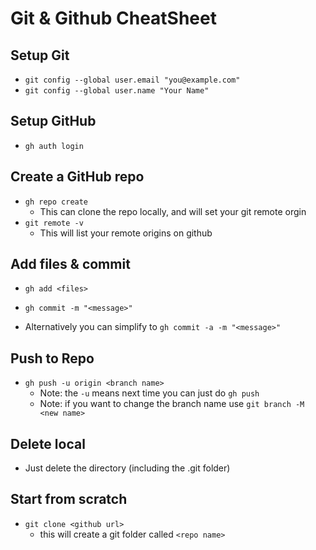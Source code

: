 # Git & Github CheatSheet

## Setup Git

- `git config --global user.email "you@example.com"`
- `git config --global user.name "Your Name"`

## Setup GitHub 

- `gh auth login` 

## Create a GitHub repo 

- `gh repo create`
    - This can clone the repo locally, and will set your git remote orgin
- `git remote -v`
    - This will list your remote origins on github 

## Add files & commit 

- `gh add <files>`

- `gh commit -m "<message>"`

- Alternatively you can simplify to `gh commit -a -m "<message>"`

## Push to Repo 

- `gh push -u origin <branch name>`
    - Note: the `-u` means next time you can just do `gh push`
    - Note: if you want to change the branch name use `git branch -M <new name>`

## Delete local 

- Just delete the directory (including the .git folder) 

## Start from scratch 

- `git clone <github url>`
    - this will create a git folder called `<repo name>` 
